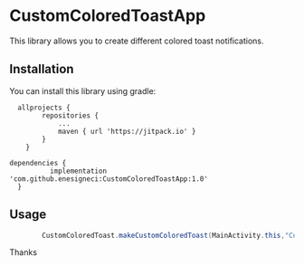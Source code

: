 # CustomColoredToastApp
This library allows you to create different colored toast notifications.

## Installation

You can install this library using gradle:

```
  allprojects {
		repositories {
			...
			maven { url 'https://jitpack.io' }
		}
	}
```
  ```
  dependencies {
	        implementation 'com.github.enesigneci:CustomColoredToastApp:1.0'
	}
```
## Usage
 ```java
         CustomColoredToast.makeCustomColoredToast(MainActivity.this,"Custom Toast",CustomColoredToast.LENGTH_LONG,"#FF0000");
 ```
 
 Thanks
